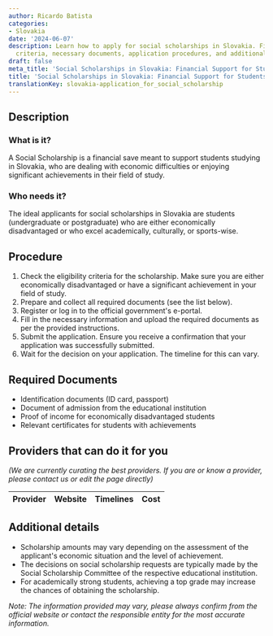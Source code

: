 ```yaml
---
author: Ricardo Batista
categories:
- Slovakia
date: '2024-06-07'
description: Learn how to apply for social scholarships in Slovakia. Find eligibility
  criteria, necessary documents, application procedures, and additional details here.
draft: false
meta_title: 'Social Scholarships in Slovakia: Financial Support for Students'
title: 'Social Scholarships in Slovakia: Financial Support for Students'
translationKey: slovakia-application_for_social_scholarship
---
```


## Description
### What is it?
A Social Scholarship is a financial save meant to support students studying in Slovakia, who are dealing with economic difficulties or enjoying significant achievements in their field of study.

### Who needs it?
The ideal applicants for social scholarships in Slovakia are students (undergraduate or postgraduate) who are either economically disadvantaged or who excel academically, culturally, or sports-wise.

## Procedure
1. Check the eligibility criteria for the scholarship. Make sure you are either economically disadvantaged or have a significant achievement in your field of study.
2. Prepare and collect all required documents (see the list below).
3. Register or log in to the official government's e-portal.
4. Fill in the necessary information and upload the required documents as per the provided instructions.
5. Submit the application. Ensure you receive a confirmation that your application was successfully submitted.
6. Wait for the decision on your application. The timeline for this can vary.

## Required Documents
- Identification documents (ID card, passport)
- Document of admission from the educational institution 
- Proof of income for economically disadvantaged students
- Relevant certificates for students with achievements

## Providers that can do it for you

_(We are currently curating the best providers. If you are or know a provider, please contact us or edit the page directly)_

| Provider        |     Website     |     Timelines    |       Cost      |
| --------------- | --------------- |  :-------------: | :-------------: |

## Additional details
- Scholarship amounts may vary depending on the assessment of the applicant's economic situation and the level of achievement.
- The decisions on social scholarship requests are typically made by the Social Scholarship Committee of the respective educational institution.
- For academically strong students, achieving a top grade may increase the chances of obtaining the scholarship. 

_Note: The information provided may vary, please always confirm from the official website or contact the responsible entity for the most accurate information._